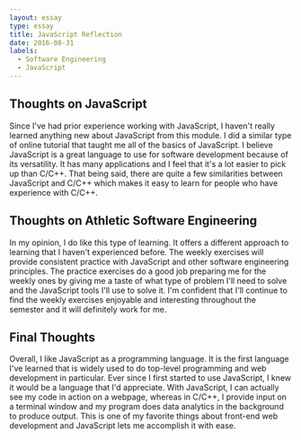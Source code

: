 ```yaml
---
layout: essay
type: essay
title: JavaScript Reflection
date: 2016-08-31
labels:
  - Software Engineering
  - JavaScript
---
```


## Thoughts on JavaScript

Since I've had prior experience working with JavaScript, I haven't really learned anything new about JavaScript from this module. I did a similar type of online tutorial that taught me all of the basics of JavaScript. I believe JavaScript is a great language to use for software development because of its versatility. It has many applications and I feel that it's a lot easier to pick up than C/C++. That being said, there are quite a few similarities between JavaScript and C/C++ which makes it easy to learn for people who have experience with C/C++.

## Thoughts on Athletic Software Engineering

In my opinion, I do like this type of learning. It offers a different approach to learning that I haven't experienced before. The weekly exercises will provide consistent practice with JavaScript and other software engineering principles. The practice exercises do a good job preparing me for the weekly ones by giving me a taste of what type of problem I'll need to solve and the JavaScript tools I'll use to solve it. I'm confident that I'll continue to find the weekly exercises enjoyable and interesting throughout the semester and it will definitely work for me.

## Final Thoughts

Overall, I like JavaScript as a programming language. It is the first language I've learned that is widely used to do top-level programming and web development in particular. Ever since I first started to use JavaScript, I knew it would be a language that I'd appreciate. With JavaScript, I can actually see my code in action on a webpage, whereas in C/C++, I provide input on a terminal window and my program does data analytics in the background to produce output. This is one of my favorite things about front-end web development and JavaScript lets me accomplish it with ease.



